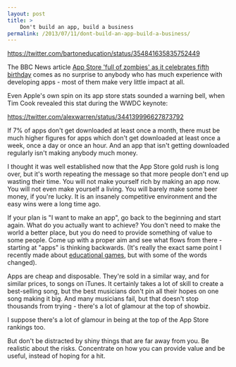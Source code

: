 ```yaml
---
layout: post
title: >
    Don't build an app, build a business
permalink: /2013/07/11/dont-build-an-app-build-a-business/
---
```

https://twitter.com/bartoneducation/status/354841635835752449

The BBC News article <a href="http://www.bbc.co.uk/news/technology-23240971">App Store 'full of zombies' as it celebrates fifth birthday</a> comes as no surprise to anybody who has much experience with developing apps - most of them make very little impact at all.

Even Apple's own spin on its app store stats sounded a warning bell, when Tim Cook revealed this stat during the WWDC keynote:

https://twitter.com/alexwarren/status/344139996627873792

If 7% of apps don't get downloaded at least once a month, there must be much higher figures for apps which don't get downloaded at least once a week, once a day or once an hour. And an app that isn't getting downloaded regularly isn't making anybody much money.

I thought it was well established now that the App Store gold rush is long over, but it's worth repeating the message so that more people don't end up wasting their time. You will not make yourself rich by making an app now. You will not even make yourself a living. You will barely make some beer money, if you're lucky. It is an insanely competitive environment and the easy wins were a long time ago.

If your plan is "I want to make an app", go back to the beginning and start again. What do you actually want to achieve? You don't need to make the world a better place, but you do need to provide something of value to some people. Come up with a proper aim and see what flows from there - starting at "apps" is thinking backwards. (It's really the exact same point I recently made about <a title="Building educational apps and games – don’t assume technology is the answer" href="http://alexwarren.co.uk/2013/06/28/building-educational-apps-and-games-dont-assume-technology-is-the-answer/">educational games</a>, but with some of the words changed).

Apps are cheap and disposable. They're sold in a similar way, and for similar prices, to songs on iTunes. It certainly takes a lot of skill to create a best-selling song, but the best musicians don't pin all their hopes on one song making it big. And many musicians fail, but that doesn't stop thousands from trying - there's a lot of glamour at the top of showbiz.

I suppose there's a lot of glamour in being at the top of the App Store rankings too.

But don't be distracted by shiny things that are far away from you. Be realistic about the risks. Concentrate on how you can provide value and be useful, instead of hoping for a hit.
